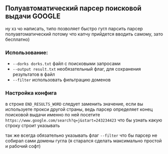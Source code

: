 ## Полуавтоматический парсер поисковой выдачи GOOGLE
ну хз чо написать, типо позволяет быстро гугл парсить
парсер полуавтоматический потому что капчу прийдется вводить самому, зато бесплатно)

### Использование:
- `--dorks dorks.txt` файл с поисковыми запросами
- `--output result.txt` необязательный флаг, для сохранения результатов в файл
- `--filter` использовать фильтрацию доменов

### Настройка конфига
в строке `END_RESULTS_WORD` следует заменить значение, если вы используете прокси другой страны, ведь парсер определяет конец поисковой выдачи именно по ней
посетите `https://www.google.com/search?q=j&start=243234423` что бы узнать какую строку строит указывать

так же всегда обязательно указывать флаг `--filter` что бы парсер не собирал сами домены гугла (я старался сделать максимально простой и рабочий софт)
